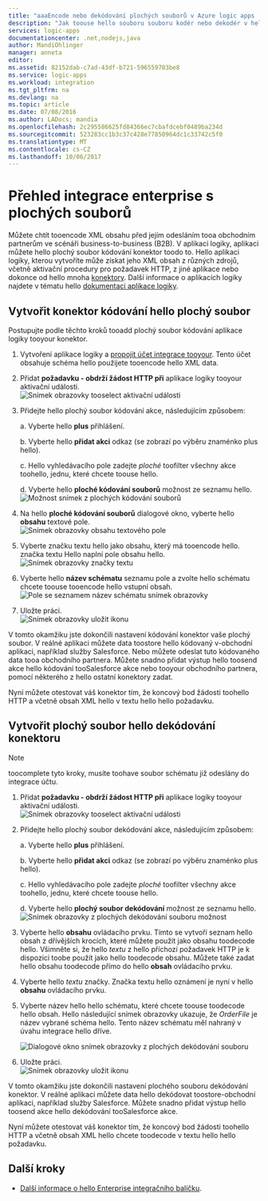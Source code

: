 ```yaml
---
title: "aaaEncode nebo dekódování plochých souborů v Azure logic apps | Microsoft Docs"
description: "Jak toouse hello souboru souboru kodér nebo dekodér v hello Enterprise integrační balíček ve vašich logic apps"
services: logic-apps
documentationcenter: .net,nodejs,java
author: MandiOhlinger
manager: anneta
editor: 
ms.assetid: 82152dab-c7ad-43df-b721-596559703be8
ms.service: logic-apps
ms.workload: integration
ms.tgt_pltfrm: na
ms.devlang: na
ms.topic: article
ms.date: 07/08/2016
ms.author: LADocs; mandia
ms.openlocfilehash: 2c295586625fd84366ec7cbafdcebf0489ba234d
ms.sourcegitcommit: 523283cc1b3c37c428e77850964dc1c33742c5f0
ms.translationtype: MT
ms.contentlocale: cs-CZ
ms.lasthandoff: 10/06/2017
---
```

# <a name="overview-of-enterprise-integration-with-flat-files"></a>Přehled integrace enterprise s plochých souborů

Můžete chtít tooencode XML obsahu před jejím odesláním tooa obchodním partnerům ve scénáři business-to-business (B2B). V aplikaci logiky, aplikaci můžete hello plochý soubor kódování konektor toodo to. Hello aplikaci logiky, kterou vytvoříte může získat jeho XML obsah z různých zdrojů, včetně aktivační procedury pro požadavek HTTP, z jiné aplikace nebo dokonce od hello mnoha [konektory](../connectors/apis-list.md). Další informace o aplikacích logiky najdete v tématu hello [dokumentaci aplikace logiky](logic-apps-what-are-logic-apps.md "Další informace o aplikacích logiky").  

## <a name="create-hello-flat-file-encoding-connector"></a>Vytvořit konektor kódování hello plochý soubor
Postupujte podle těchto kroků tooadd plochý soubor kódování aplikace logiky tooyour konektor.

1. Vytvoření aplikace logiky a [propojit účet integrace tooyour](logic-apps-enterprise-integration-accounts.md "další toolink aplikace logiky integrace účet tooa"). Tento účet obsahuje schéma hello použijete tooencode hello XML data.  
2. Přidat **požadavku - obdrží žádost HTTP při** aplikace logiky tooyour aktivační události.  
   ![Snímek obrazovky tooselect aktivační události](./media/logic-apps-enterprise-integration-b2b/flatfile-1.png)    
3. Přidejte hello plochý soubor kódování akce, následujícím způsobem:
   
    a. Vyberte hello **plus** přihlášení.
   
    b. Vyberte hello **přidat akci** odkaz (se zobrazí po výběru znaménko plus hello).
   
    c. Hello vyhledávacího pole zadejte *ploché* toofilter všechny akce toohello, jednu, které chcete toouse hello.
   
    d. Vyberte hello **ploché kódování souborů** možnost ze seznamu hello.   
   ![Možnost snímek z plochých kódování souborů](media/logic-apps-enterprise-integration-flatfile/flatfile-2.png)   
4. Na hello **ploché kódování souborů** dialogové okno, vyberte hello **obsahu** textové pole.  
   ![Snímek obrazovky obsahu textového pole](media/logic-apps-enterprise-integration-flatfile/flatfile-3.png)  
5. Vyberte značku textu hello jako obsahu, který má tooencode hello. značka textu Hello naplní pole obsahu hello.     
   ![Snímek obrazovky značky textu](media/logic-apps-enterprise-integration-flatfile/flatfile-4.png)  
6. Vyberte hello **název schématu** seznamu pole a zvolte hello schématu chcete toouse tooencode hello vstupní obsah.    
   ![Pole se seznamem název schématu snímek obrazovky](media/logic-apps-enterprise-integration-flatfile/flatfile-5.png)  
7. Uložte práci.   
   ![Snímek obrazovky uložit ikonu](media/logic-apps-enterprise-integration-flatfile/flatfile-6.png)  

V tomto okamžiku jste dokončili nastavení kódování konektor vaše plochý soubor. V reálné aplikaci můžete data toostore hello kódovaný v-obchodní aplikaci, například služby Salesforce. Nebo můžete odeslat tuto kódovaného data tooa obchodního partnera. Můžete snadno přidat výstup hello toosend akce hello kódování tooSalesforce akce nebo tooyour obchodního partnera, pomocí některého z hello ostatní konektory zadat.

Nyní můžete otestovat váš konektor tím, že koncový bod žádosti toohello HTTP a včetně obsah XML hello v textu hello hello požadavku.  

## <a name="create-hello-flat-file-decoding-connector"></a>Vytvořit plochý soubor hello dekódování konektoru

> [!NOTE]
> toocomplete tyto kroky, musíte toohave soubor schématu již odeslány do integrace účtu.

1. Přidat **požadavku - obdrží žádost HTTP při** aplikace logiky tooyour aktivační události.  
   ![Snímek obrazovky tooselect aktivační události](./media/logic-apps-enterprise-integration-b2b/flatfile-1.png)    
2. Přidejte hello plochý soubor dekódování akce, následujícím způsobem:
   
    a. Vyberte hello **plus** přihlášení.
   
    b. Vyberte hello **přidat akci** odkaz (se zobrazí po výběru znaménko plus hello).
   
    c. Hello vyhledávacího pole zadejte *ploché* toofilter všechny akce toohello, jednu, které chcete toouse hello.
   
    d. Vyberte hello **plochý soubor dekódování** možnost ze seznamu hello.   
   ![Snímek obrazovky z plochých dekódování souboru možnost](media/logic-apps-enterprise-integration-flatfile/flatfile-2.png)   
3. Vyberte hello **obsahu** ovládacího prvku. Tímto se vytvoří seznam hello obsah z dřívějších krocích, které můžete použít jako obsahu toodecode hello. Všimněte si, že hello *textu* z hello příchozí požadavek HTTP je k dispozici toobe použít jako hello toodecode obsahu. Můžete také zadat hello obsahu toodecode přímo do hello **obsah** ovládacího prvku.     
4. Vyberte hello *textu* značky. Značka textu hello oznámení je nyní v hello **obsahu** ovládacího prvku.
5. Vyberte název hello hello schématu, které chcete toouse toodecode hello obsah. Hello následující snímek obrazovky ukazuje, že *OrderFile* je název vybrané schéma hello. Tento název schématu měl nahraný v úvahu integrace hello dříve.
   
   ![Dialogové okno snímek obrazovky z plochých dekódování souboru](media/logic-apps-enterprise-integration-flatfile/flatfile-decode-1.png)    
6. Uložte práci.  
   ![Snímek obrazovky uložit ikonu](media/logic-apps-enterprise-integration-flatfile/flatfile-6.png)    

V tomto okamžiku jste dokončili nastavení plochého souboru dekódování konektor. V reálné aplikaci můžete data hello dekódovat toostore-obchodní aplikaci, například služby Salesforce. Můžete snadno přidat výstup hello toosend akce hello dekódování tooSalesforce akce.

Nyní můžete otestovat váš konektor tím, že koncový bod žádosti toohello HTTP a včetně obsah XML hello chcete toodecode v textu hello hello požadavku.  

## <a name="next-steps"></a>Další kroky
* [Další informace o hello Enterprise integračního balíčku](logic-apps-enterprise-integration-overview.md "Další informace o Enterprise integračního balíčku").  

